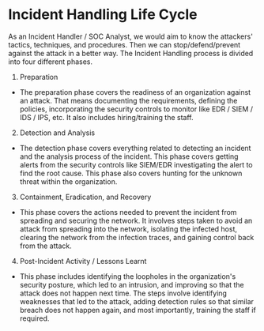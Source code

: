 #  Incident Handling Life Cycle
As an Incident Handler / SOC Analyst, we would aim to know the attackers' tactics, techniques, and procedures. Then we can stop/defend/prevent against the attack in a better way.
The Incident Handling process is divided into four different phases. 

1. Preparation
- The preparation phase covers the readiness of an organization against an attack. That means documenting the requirements, defining the policies, incorporating the security controls to monitor like EDR / SIEM / IDS / IPS, etc. It also includes hiring/training the staff.

2. Detection and Analysis
- The detection phase covers everything related to detecting an incident and the analysis process of the incident. This phase covers getting alerts from the security controls like SIEM/EDR investigating the alert to find the root cause. This phase also covers hunting for the unknown threat within the organization.

3. Containment, Eradication, and Recovery
- This phase covers the actions needed to prevent the incident from spreading and securing the network. It involves steps taken to avoid an attack from spreading into the network, isolating the infected host, clearing the network from the infection traces, and gaining control back from the attack.

4. Post-Incident Activity / Lessons Learnt
- This phase includes identifying the loopholes in the organization's security posture, which led to an intrusion, and improving so that the attack does not happen next time. The steps involve identifying weaknesses that led to the attack, adding detection rules so that similar breach does not happen again, and most importantly, training the staff if required.


